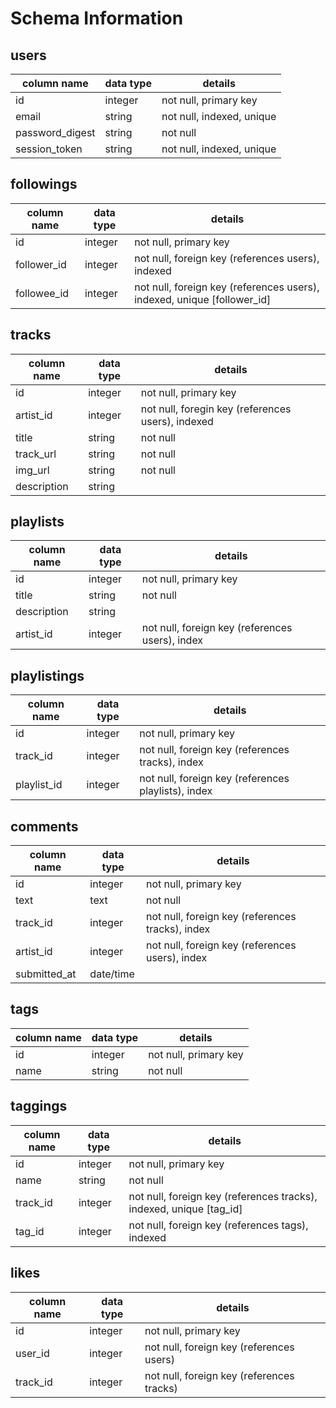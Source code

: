 # Schema Information

## users
column name     | data type | details
----------------|-----------|-----------------------
id              | integer   | not null, primary key
email           | string    | not null, indexed, unique
password_digest | string    | not null
session_token   | string    | not null, indexed, unique

## followings
column name  | data type | details
-------------|-----------|-----------------------
id           | integer   | not null, primary key
follower_id  | integer   | not null, foreign key (references users), indexed
followee_id  | integer   | not null, foreign key (references users), indexed, unique [follower_id]

## tracks
column name | data type | details
------------|-----------|-----------------------
id          | integer   | not null, primary key
artist_id   | integer   | not null, foregin key (references users), indexed
title       | string    | not null
track_url   | string    | not null
img_url     | string    | not null
description | string    | 

## playlists
column name | data type | details
------------|-----------|-----------------------
id          | integer   | not null, primary key
title       | string    | not null
description | string    |
artist_id   | integer   | not null, foreign key (references users), index

## playlistings
column name | data type | details
------------|-----------|-----------------------
id          | integer   | not null, primary key
track_id    | integer   | not null, foreign key (references tracks), index
playlist_id | integer   | not null, foreign key (references playlists), index

## comments
column name | data type | details
------------|-----------|-----------------------
id          | integer   | not null, primary key
text        | text      | not null
track_id    | integer   | not null, foreign key (references tracks), index
artist_id   | integer   | not null, foreign key (references users), index
submitted_at| date/time |

## tags
column name | data type | details
------------|-----------|-----------------------
id          | integer   | not null, primary key
name        | string    | not null

## taggings
column name | data type | details
------------|-----------|-----------------------
id          | integer   | not null, primary key
name        | string    | not null
track_id    | integer   | not null, foreign key (references tracks), indexed, unique [tag_id]
tag_id      | integer   | not null, foreign key (references tags), indexed

## likes
column name  | data type | details
-------------|-----------|-----------------------
id           | integer   | not null, primary key
user_id      | integer   | not null, foreign key (references users)
track_id     | integer   | not null, foreign key (references tracks)
